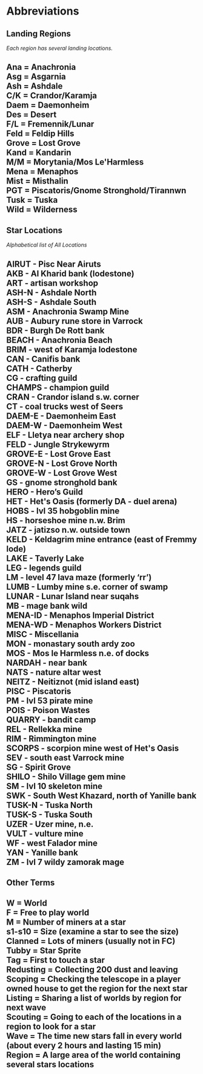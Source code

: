 # Abbreviations

## **Landing Regions**
_Each region has several landing locations._

**Ana** = Anachronia  
**Asg** = Asgarnia  
**Ash** = Ashdale  
**C/K** = Crandor/Karamja  
**Daem** = Daemonheim  
**Des** = Desert  
**F/L** = Fremennik/Lunar  
**Feld** = Feldip Hills  
**Grove** = Lost Grove  
**Kand** = Kandarin  
**M/M** = Morytania/Mos Le'Harmless  
**Mena** = Menaphos  
**Mist** = Misthalin  
**PGT** = Piscatoris/Gnome Stronghold/Tirannwn  
**Tusk** = Tuska  
**Wild** = Wilderness  
---

## **Star Locations**
_Alphabetical list of All Locations_

**AIRUT** - Pisc Near Airuts  
**AKB** - Al Kharid bank (lodestone)  
**ART** - artisan workshop  
**ASH-N** - Ashdale North  
**ASH-S** - Ashdale South  
**ASM** - Anachronia Swamp Mine  
**AUB** - Aubury rune store in Varrock  
**BDR** - Burgh De Rott bank  
**BEACH** - Anachronia Beach  
**BRIM** - west of Karamja lodestone  
**CAN** - Canifis bank  
**CATH** - Catherby  
**CG** - crafting guild  
**CHAMPS** - champion guild  
**CRAN** - Crandor island s.w. corner  
**CT** - coal trucks west of Seers  
**DAEM-E** - Daemonheim East  
**DAEM-W** - Daemonheim West  
**ELF** - Lletya near archery shop  
**FELD** - Jungle Strykewyrm  
**GROVE-E** - Lost Grove East  
**GROVE-N** - Lost Grove North  
**GROVE-W** - Lost Grove West  
**GS** - gnome stronghold bank  
**HERO** - Hero’s Guild  
**HET** - Het's Oasis (formerly DA - duel arena)  
**HOBS** - lvl 35 hobgoblin mine  
**HS** - horseshoe mine n.w. Brim  
**JATZ** - jatizso n.w. outside town  
**KELD** - Keldagrim mine entrance (east of Fremmy lode)  
**LAKE** - Taverly Lake  
**LEG** - legends guild  
**LM** - level 47 lava maze (formerly ‘rr’)  
**LUMB** - Lumby mine s.e. corner of swamp  
**LUNAR** - Lunar Island near suqahs  
**MB** - mage bank wild  
**MENA-ID** - Menaphos Imperial District  
**MENA-WD** - Menaphos Workers District  
**MISC** - Miscellania  
**MON** - monastary south ardy zoo  
**MOS** - Mos le Harmless n.e. of docks  
**NARDAH** - near bank  
**NATS** - nature altar west  
**NEITZ** - Neitiznot (mid island east)  
**PISC** - Piscatoris  
**PM** - lvl 53 pirate mine  
**POIS** - Poison Wastes  
**QUARRY** - bandit camp  
**REL** - Rellekka mine  
**RIM** - Rimmington mine  
**SCORPS** - scorpion mine west of Het's Oasis  
**SEV** - south east Varrock mine  
**SG** - Spirit Grove  
**SHILO** - Shilo Village gem mine  
**SM** - lvl 10 skeleton mine  
**SWK** - South West Khazard, north of Yanille bank  
**TUSK-N** - Tuska North  
**TUSK-S** - Tuska South  
**UZER** - Uzer mine, n.e.  
**VULT** - vulture mine  
**WF** - west Falador mine  
**YAN** - Yanille bank  
**ZM** - lvl 7 wildy zamorak mage  
---

## **Other Terms**

**W** = World  
**F** = Free to play world  
**M** = Number of miners at a star  
**s1-s10** =  Size (examine a star to see the size)  
**Clanned** = Lots of miners (usually not in FC)  
**Tubby** = Star Sprite  
**Tag** = First to touch a star  
**Redusting** = Collecting 200 dust and leaving  
**Scoping** = Checking the telescope in a player owned house to get the   region for the next star
**Listing** = Sharing a list of worlds by region for next wave  
**Scouting** = Going to each of the locations in a region to look for a star  
**Wave** = The time new stars fall in every world (about every 2 hours and lasting 15 min)  
**Region** = A large area of the world containing several stars locations  
---